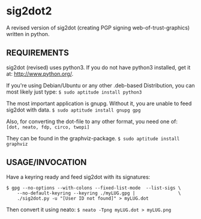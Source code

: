 # sig2dot2

A revised version of sig2dot (creating PGP signing web-of-trust-graphics) written in python.

## REQUIREMENTS
sig2dot (revised) uses python3. If you do not have python3 installed,
get it at: http://www.python.org/.

If you're using Debian/Ubuntu or any other .deb-based Distribution, you can
most likely just type:
```$ sudo aptitude install python3```

The most important application is gnupg. Without it, you are unable to feed
sig2dot with data.
```$ sudo aptitude install gnupg gpg```
    
Also, for converting the dot-file to any other format, you need one of:  
    ```[dot, neato, fdp, circo, twopi]```

They can be found in the graphviz-package.
```$ sudo aptitude install graphviz```

## USAGE/INVOCATION
Have a keyring ready and feed sig2dot with its signatures:
```
$ gpg --no-options --with-colons --fixed-list-mode  --list-sigs \
    --no-default-keyring --keyring ./myLUG.gpg |                \
    ./sig2dot.py -u "[User ID not found]" > myLUG.dot
```
Then convert it using neato:
```$ neato -Tpng myLUG.dot > myLUG.png```

